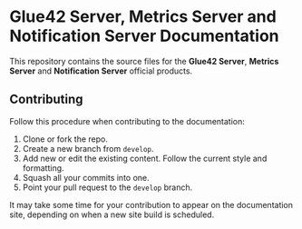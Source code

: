 # Glue42 Server, Metrics Server and Notification Server Documentation

This repository contains the source files for the **Glue42 Server**, **Metrics Server** and **Notification Server** official products.

## Contributing

Follow this procedure when contributing to the documentation:

1. Clone or fork the repo.
2. Create a new branch from `develop`.
3. Add new or edit the existing content. Follow the current style and formatting.
4. Squash all your commits into one.
5. Point your pull request to the `develop` branch.

It may take some time for your contribution to appear on the documentation site, depending on when a new site build is scheduled.
